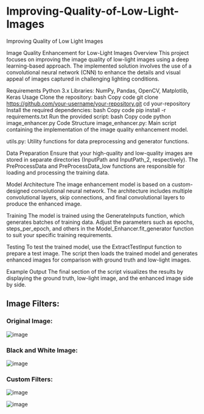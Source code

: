 # Improving-Quality-of-Low-Light-Images
Improving Quality of Low Light Images 

Image Quality Enhancement for Low-Light Images
Overview
This project focuses on improving the image quality of low-light images using a deep learning-based approach. The implemented solution involves the use of a convolutional neural network (CNN) to enhance the details and visual appeal of images captured in challenging lighting conditions.

Requirements
Python 3.x
Libraries: NumPy, Pandas, OpenCV, Matplotlib, Keras
Usage
Clone the repository:
bash
Copy code
git clone https://github.com/your-username/your-repository.git
cd your-repository
Install the required dependencies:
bash
Copy code
pip install -r requirements.txt
Run the provided script:
bash
Copy code
python image_enhancer.py
Code Structure
image_enhancer.py: Main script containing the implementation of the image quality enhancement model.

utils.py: Utility functions for data preprocessing and generator functions.

Data Preparation
Ensure that your high-quality and low-quality images are stored in separate directories (InputPath and InputPath_2, respectively). The PreProcessData and PreProcessData_low functions are responsible for loading and processing the training data.

Model Architecture
The image enhancement model is based on a custom-designed convolutional neural network. The architecture includes multiple convolutional layers, skip connections, and final convolutional layers to produce the enhanced image.

Training
The model is trained using the GenerateInputs function, which generates batches of training data. Adjust the parameters such as epochs, steps_per_epoch, and others in the Model_Enhancer.fit_generator function to suit your specific training requirements.

Testing
To test the trained model, use the ExtractTestInput function to prepare a test image. The script then loads the trained model and generates enhanced images for comparison with ground truth and low-light images.

Example Output
The final section of the script visualizes the results by displaying the ground truth, low-light image, and the enhanced image side by side.



## Image Filters:
### Original Image:
![image](https://github.com/anandr07/Improving-Quality-of-Low-Light-Images/assets/66896800/5651e80b-7bca-4561-89dc-9fc23e3ed319)

### Black and White Image:
![image](https://github.com/anandr07/Improving-Quality-of-Low-Light-Images/assets/66896800/46054da2-415f-45d8-afb5-1d2a8b8c7030)

### Custom Filters:
![image](https://github.com/anandr07/Improving-Quality-of-Low-Light-Images/assets/66896800/fa36e0aa-c5ad-49ef-93f0-0a11eea61d1a)

![image](https://github.com/anandr07/Improving-Quality-of-Low-Light-Images/assets/66896800/052d6e5f-fab6-4537-8ee7-0b9f5ae991f3)

